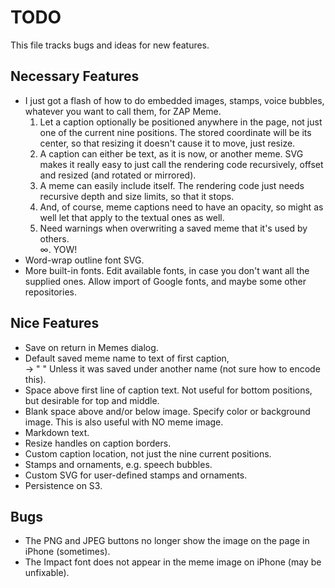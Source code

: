 # TODO

This file tracks bugs and ideas for new features.

## Necessary Features

* I just got a flash of how to do embedded images, stamps, voice bubbles, whatever you want to call them, for ZAP Meme.
  1. Let a caption optionally be positioned anywhere in the page, not just one of the current nine positions. The stored coordinate will be its center, so that resizing it doesn't cause it to move, just resize.
  2. A caption can either be text, as it is now, or another meme. SVG makes it really easy to just call the rendering code recursively, offset and resized (and rotated or mirrored).
  3. A meme can easily include itself. The rendering code just needs recursive depth and size limits, so that it stops.
  4. And, of course, meme captions need to have an opacity, so might as well let that apply to the textual ones as well.
  5. Need warnings when overwriting a saved meme that it's used by others.<br/>
  ∞. YOW!
* Word-wrap outline font SVG.
* More built-in fonts.
  Edit available fonts, in case you don't want all the supplied ones.
  Allow import of Google fonts, and maybe some other repositories.

## Nice Features

* Save on return in Memes dialog.
* Default saved meme name to text of first caption, <br> -> " "
  Unless it was saved under another name (not sure how to encode this).
* Space above first line of caption text.
  Not useful for bottom positions, but desirable for top and middle.
* Blank space above and/or below image. Specify color or background image.
  This is also useful with NO meme image.
* Markdown text.
* Resize handles on caption borders.
* Custom caption location, not just the nine current positions.
* Stamps and ornaments, e.g. speech bubbles.
* Custom SVG for user-defined stamps and ornaments.
* Persistence on S3.

## Bugs

* The PNG and JPEG buttons no longer show the image on the page in iPhone (sometimes).
* The Impact font does not appear in the meme image on iPhone (may be unfixable).
